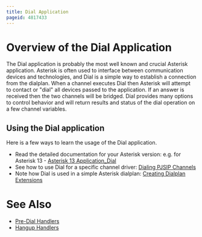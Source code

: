```yaml
---
title: Dial Application
pageid: 4817433
---
```


Overview of the Dial Application
================================

The Dial application is probably the most well known and crucial Asterisk application. Asterisk is often used to interface between communication devices and technologies, and Dial is a simple way to establish a connection from the dialplan. When a channel executes Dial then Asterisk will attempt to contact or "dial" all devices passed to the application. If an answer is received then the two channels will be bridged. Dial provides many options to control behavior and will return results and status of the dial operation on a few channel variables.

Using the Dial application
--------------------------

Here is a few ways to learn the usage of the Dial application.

* Read the detailed documentation for your Asterisk version: e.g. for Asterisk 13 - [Asterisk 13 Application_Dial](/Asterisk-13-Application_Dial)
* See how to use Dial for a specific channel driver: [Dialing PJSIP Channels](/Configuration/Channel-Drivers/SIP/Configuring-res_pjsip/Dialing-PJSIP-Channels)
* Note how Dial is used in a simple Asterisk dialplan: [Creating Dialplan Extensions](/Deployment/Basic-PBX-Functionality/Creating-Dialplan-Extensions)

See Also
========

* [Pre-Dial Handlers](/Configuration/Dialplan/Subroutines/Pre-Dial-Handlers)
* [Hangup Handlers](/Configuration/Dialplan/Subroutines/Hangup-Handlers)

 

